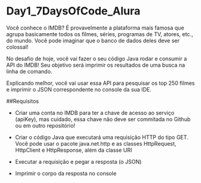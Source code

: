 # Day1_7DaysOfCode_Alura


Você conhece o IMDB? É provavelmente a plataforma mais famosa que agrupa basicamente todos os filmes, séries, programas de TV, atores, etc., do mundo. Você pode imaginar que o banco de dados deles deve ser colossal!

No desafio de hoje, você vai fazer o seu código Java rodar e consumir a API do IMDB! Seu objetivo será imprimir os resultados de uma busca na linha de comando.

Explicando melhor, você vai usar essa API para pesquisar os top 250 filmes e imprimir o JSON correspondente no console da sua IDE.


##Requisitos

- Criar uma conta no IMDB para ter a chave de acesso ao serviço (apiKey), mas cuidado, essa chave não deve ser commitada no Github ou em outro repositório!


- Criar o código Java que executará uma requisição HTTP do tipo GET. Você pode usar o pacote java.net.http e as classes HttpRequest, HttpClient e HttpResponse, além da classe URI


- Executar a requisição e pegar a resposta (o JSON)


- Imprimir o corpo da resposta no console